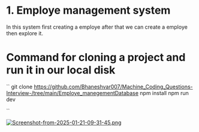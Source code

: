 # 1. Employe management system
In this system first creating a employe after that we can create a employe then explore it.

# Command for cloning a project and run it in our local disk
``
git clone https://github.com/Bhaneshvar007/Machine_Coding_Questions-Interview-/tree/main/Employe_manegementDatabase
npm install
npm run dev

``

[![Screenshot-from-2025-01-21-09-31-45.png](https://i.postimg.cc/htSJyX7N/Screenshot-from-2025-01-21-09-31-45.png)](https://postimg.cc/CzQLdL74)    